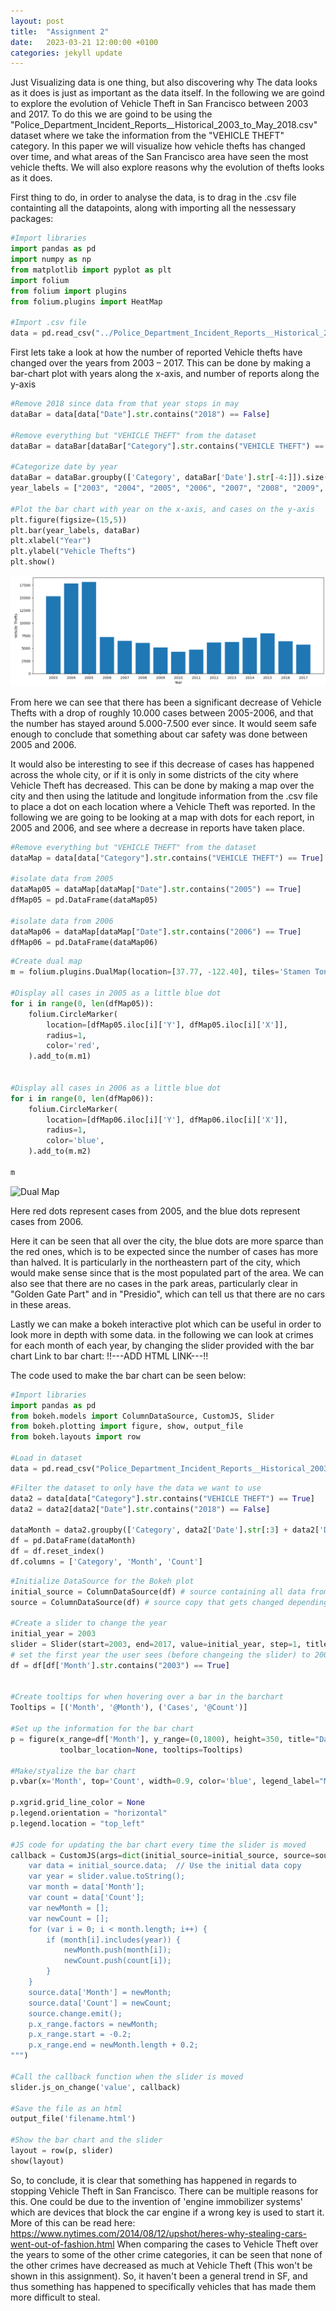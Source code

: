 ```yaml
---
layout: post
title:  "Assignment 2"
date:   2023-03-21 12:00:00 +0100
categories: jekyll update
---
```


Just Visualizing data is one thing, but also discovering why The data looks as it does is just as important as the data itself. In the following we are goind to explore the evolution of Vehicle Theft in San Francisco between 2003 and 2017. To do this we are goind to be using the "Police_Department_Incident_Reports__Historical_2003_to_May_2018.csv" dataset where we take the information from the "VEHICLE THEFT" category. In this paper we will visualize how vehicle thefts has changed over time, and what areas of the San Francisco area have seen the most vehicle thefts. We will also explore reasons why the evolution of thefts looks as it does.

First thing to do, in order to analyse the data, is to drag in the .csv file containting all the datapoints, along with importing all the nessessary packages:

```python
#Import libraries
import pandas as pd
import numpy as np
from matplotlib import pyplot as plt
import folium
from folium import plugins
from folium.plugins import HeatMap

#Import .csv file
data = pd.read_csv("../Police_Department_Incident_Reports__Historical_2003_to_May_2018.csv")
```


First lets take a look at how the number of reported Vehicle thefts have changed over the years from 2003 – 2017. This can be done by making a bar-chart plot with years along the x-axis, and number of reports along the y-axis


```python
#Remove 2018 since data from that year stops in may
dataBar = data[data["Date"].str.contains("2018") == False]

#Remove everything but "VEHICLE THEFT" from the dataset
dataBar = dataBar[dataBar["Category"].str.contains("VEHICLE THEFT") == True]

#Categorize date by year
dataBar = dataBar.groupby(['Category', dataBar['Date'].str[-4:]]).size()
year_labels = ["2003", "2004", "2005", "2006", "2007", "2008", "2009", "2010", "2011", "2012", "2013", "2014", "2015", "2016", "2017"]

#Plot the bar chart with year on the x-axis, and cases on the y-axis
plt.figure(figsize=(15,5))
plt.bar(year_labels, dataBar)
plt.xlabel("Year")
plt.ylabel("Vehicle Thefts")
plt.show()
```

![Bar Chart](https://github.com/s204466/s204466.github.io/raw/04fb25aa4d67a68fc2759248762ffd699d43d38f/Files/Bar%20Chart.png)

From here we can see that there has been a significant decrease of Vehicle Thefts with a drop of roughly 10.000 cases between 2005-2006, and that the number has stayed around 5.000-7.500 ever since. It would seem safe enough to conclude that something about car safety was done between 2005 and 2006. 


It would also be interesting to see if this decrease of cases has happened across the whole city, or if it is only in some districts of the city where Vehicle Theft has decreased. This can be done by making a map over the city and then using the latitude and longitude information from the .csv file  to place a dot on each location where a Vehicle Theft was reported. In the following we are going to be looking at a map with dots for each report, in 2005 and 2006, and see where a decrease in reports have taken place.


```python
#Remove everything but "VEHICLE THEFT" from the dataset
dataMap = data[data["Category"].str.contains("VEHICLE THEFT") == True]

#isolate data from 2005
dataMap05 = dataMap[dataMap["Date"].str.contains("2005") == True]
dfMap05 = pd.DataFrame(dataMap05)

#isolate data from 2006
dataMap06 = dataMap[dataMap["Date"].str.contains("2006") == True]
dfMap06 = pd.DataFrame(dataMap06)
```


```python
#Create dual map
m = folium.plugins.DualMap(location=[37.77, -122.40], tiles='Stamen Toner', zoom_start=13)

#Display all cases in 2005 as a little blue dot
for i in range(0, len(dfMap05)):
    folium.CircleMarker(
        location=[dfMap05.iloc[i]['Y'], dfMap05.iloc[i]['X']],
        radius=1,
        color='red',
    ).add_to(m.m1)
    
    
#Display all cases in 2006 as a little blue dot
for i in range(0, len(dfMap06)):
    folium.CircleMarker(
        location=[dfMap06.iloc[i]['Y'], dfMap06.iloc[i]['X']],
        radius=1,
        color='blue',
    ).add_to(m.m2)

m
```

![Dual Map](https://github.com/s204466/s204466.github.io/raw/0729682e18625d7431abd98083da7059e73b81f0/Files/Dual%20Map.png)

Here red dots represent cases from 2005, and the blue dots represent cases from 2006.   

Here it can be seen that all over the city, the blue dots are more sparce than the red ones, which is to be expected since the number of cases has more than halved. It is particularly in the northeastern part of the city, which would make sense since that is the most populated part of the area. We can also see that there are no cases in the park areas, particularly clear in "Golden Gate Part" and in "Presidio", which can tell us that there are no cars in these areas.

Lastly we can make a bokeh interactive plot which can be useful in order to look more in depth with some data. in the following we can look at crimes for each month of each year, by changing the slider provided with the bar chart
Link to bar chart: !!---ADD HTML LINK---!!

The code used to make the bar chart can be seen below:
```python
#Import libraries
import pandas as pd
from bokeh.models import ColumnDataSource, CustomJS, Slider
from bokeh.plotting import figure, show, output_file
from bokeh.layouts import row

#Load in dataset
data = pd.read_csv("Police_Department_Incident_Reports__Historical_2003_to_May_2018.csv")
```

```python
#Filter the dataset to only have the data we want to use
data2 = data[data["Category"].str.contains("VEHICLE THEFT") == True]
data2 = data2[data2["Date"].str.contains("2018") == False]

dataMonth = data2.groupby(['Category', data2['Date'].str[:3] + data2['Date'].str[6:]]).size()
df = pd.DataFrame(dataMonth)
df = df.reset_index()
df.columns = ['Category', 'Month', 'Count']
```

```python
#Initialize DataSource for the Bokeh plot
initial_source = ColumnDataSource(df) # source containing all data from the dataframe 
source = ColumnDataSource(df) # source copy that gets changed depending on the year we look at

#Create a slider to change the year
initial_year = 2003
slider = Slider(start=2003, end=2017, value=initial_year, step=1, title="Year")
# set the first year the user sees (before changeing the slider) to 2003
df = df[df['Month'].str.contains("2003") == True]


#Create tooltips for when hovering over a bar in the barchart
Tooltips = [('Month', '@Month'), ('Cases', '@Count')]

#Set up the information for the bar chart
p = figure(x_range=df['Month'], y_range=(0,1800), height=350, title="Data",
           toolbar_location=None, tooltips=Tooltips)

#Make/styalize the bar chart
p.vbar(x='Month', top='Count', width=0.9, color='blue', legend_label="Month", source=source)

p.xgrid.grid_line_color = None
p.legend.orientation = "horizontal"
p.legend.location = "top_left"

#JS code for updating the bar chart every time the slider is moved
callback = CustomJS(args=dict(initial_source=initial_source, source=source, p=p, slider=slider), code="""
    var data = initial_source.data;  // Use the initial data copy
    var year = slider.value.toString();
    var month = data['Month'];
    var count = data['Count'];
    var newMonth = [];
    var newCount = [];
    for (var i = 0; i < month.length; i++) {
        if (month[i].includes(year)) {
            newMonth.push(month[i]);
            newCount.push(count[i]);
        }
    }
    source.data['Month'] = newMonth;
    source.data['Count'] = newCount;
    source.change.emit();
    p.x_range.factors = newMonth;
    p.x_range.start = -0.2;
    p.x_range.end = newMonth.length + 0.2;
""")

#Call the callback function when the slider is moved
slider.js_on_change('value', callback)

#Save the file as an html
output_file('filename.html')

#Show the bar chart and the slider
layout = row(p, slider)
show(layout)
```

So, to conclude, it is clear that something has happened in regards to stopping Vehicle Theft in San Francisco. There can be multiple reasons for this. One could be due to the invention of  'engine immobilizer systems' which are devices that block the car engine if a wrong key is used to start it. More of this can be read here: https://www.nytimes.com/2014/08/12/upshot/heres-why-stealing-cars-went-out-of-fashion.html
When comparing the cases to Vehicle Theft over the years to some of the other crime categories, it can be seen that none of the other crimes have decreased as much at Vehicle Theft (This won't be shown in this assignment). So, it haven't been a general trend in SF, and thus something has happened to specifically vehicles that has made them more difficult to steal.